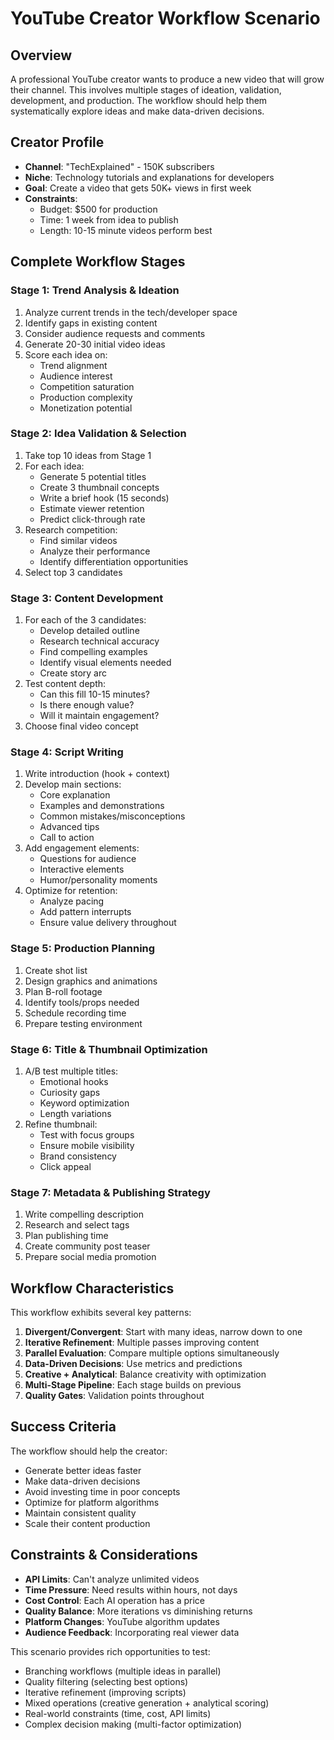 # YouTube Creator Workflow Scenario

## Overview

A professional YouTube creator wants to produce a new video that will grow their channel. This involves multiple stages of ideation, validation, development, and production. The workflow should help them systematically explore ideas and make data-driven decisions.

## Creator Profile

- **Channel**: "TechExplained" - 150K subscribers
- **Niche**: Technology tutorials and explanations for developers
- **Goal**: Create a video that gets 50K+ views in first week
- **Constraints**: 
  - Budget: $500 for production
  - Time: 1 week from idea to publish
  - Length: 10-15 minute videos perform best

## Complete Workflow Stages

### Stage 1: Trend Analysis & Ideation
1. Analyze current trends in the tech/developer space
2. Identify gaps in existing content
3. Consider audience requests and comments
4. Generate 20-30 initial video ideas
5. Score each idea on:
   - Trend alignment
   - Audience interest
   - Competition saturation
   - Production complexity
   - Monetization potential

### Stage 2: Idea Validation & Selection
1. Take top 10 ideas from Stage 1
2. For each idea:
   - Generate 5 potential titles
   - Create 3 thumbnail concepts
   - Write a brief hook (15 seconds)
   - Estimate viewer retention
   - Predict click-through rate
3. Research competition:
   - Find similar videos
   - Analyze their performance
   - Identify differentiation opportunities
4. Select top 3 candidates

### Stage 3: Content Development
1. For each of the 3 candidates:
   - Develop detailed outline
   - Research technical accuracy
   - Find compelling examples
   - Identify visual elements needed
   - Create story arc
2. Test content depth:
   - Can this fill 10-15 minutes?
   - Is there enough value?
   - Will it maintain engagement?
3. Choose final video concept

### Stage 4: Script Writing
1. Write introduction (hook + context)
2. Develop main sections:
   - Core explanation
   - Examples and demonstrations
   - Common mistakes/misconceptions
   - Advanced tips
   - Call to action
3. Add engagement elements:
   - Questions for audience
   - Interactive elements
   - Humor/personality moments
4. Optimize for retention:
   - Analyze pacing
   - Add pattern interrupts
   - Ensure value delivery throughout

### Stage 5: Production Planning
1. Create shot list
2. Design graphics and animations
3. Plan B-roll footage
4. Identify tools/props needed
5. Schedule recording time
6. Prepare testing environment

### Stage 6: Title & Thumbnail Optimization
1. A/B test multiple titles:
   - Emotional hooks
   - Curiosity gaps
   - Keyword optimization
   - Length variations
2. Refine thumbnail:
   - Test with focus groups
   - Ensure mobile visibility
   - Brand consistency
   - Click appeal

### Stage 7: Metadata & Publishing Strategy
1. Write compelling description
2. Research and select tags
3. Plan publishing time
4. Create community post teaser
5. Prepare social media promotion

## Workflow Characteristics

This workflow exhibits several key patterns:

1. **Divergent/Convergent**: Start with many ideas, narrow down to one
2. **Iterative Refinement**: Multiple passes improving content
3. **Parallel Evaluation**: Compare multiple options simultaneously
4. **Data-Driven Decisions**: Use metrics and predictions
5. **Creative + Analytical**: Balance creativity with optimization
6. **Multi-Stage Pipeline**: Each stage builds on previous
7. **Quality Gates**: Validation points throughout

## Success Criteria

The workflow should help the creator:
- Generate better ideas faster
- Make data-driven decisions
- Avoid investing time in poor concepts
- Optimize for platform algorithms
- Maintain consistent quality
- Scale their content production

## Constraints & Considerations

- **API Limits**: Can't analyze unlimited videos
- **Time Pressure**: Need results within hours, not days
- **Cost Control**: Each AI operation has a price
- **Quality Balance**: More iterations vs diminishing returns
- **Platform Changes**: YouTube algorithm updates
- **Audience Feedback**: Incorporating real viewer data

This scenario provides rich opportunities to test:
- Branching workflows (multiple ideas in parallel)
- Quality filtering (selecting best options)
- Iterative refinement (improving scripts)
- Mixed operations (creative generation + analytical scoring)
- Real-world constraints (time, cost, API limits)
- Complex decision making (multi-factor optimization)